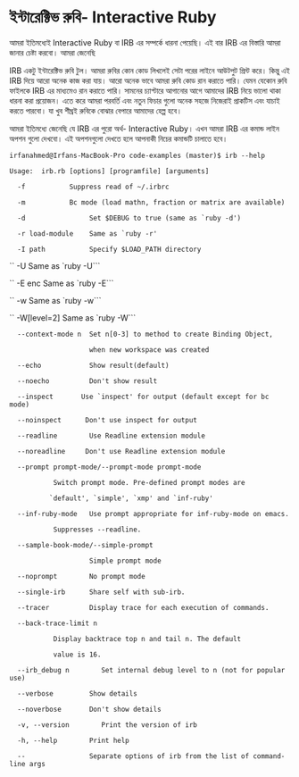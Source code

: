 # ইন্টারেক্টিভ রুবি- Interactive Ruby

আমরা ইতিমধ্যেই Interactive Ruby বা IRB এর সম্পর্কে ধারনা পেয়েছি। এই বার IRB এর বিস্তারি আমরা জানার চেষ্টা করবো। আমরা জেনেছি 

IRB একটু ইন্টারেক্টিভ রুবি টুল। আমরা রুবির কোন কোড লিখলেই সেটা পরের লাইনে আউটপুট প্রিন্ট করে। কিন্তু এই IRB দিয়ে আরো অনেক কাজ করা যায়। আরো অনেক ভাবে আমরা রুবি কোড রান করাতে পারি। যেমন যেকোন রুবি ফাইলকে IRB এর মাধ্যমেও রান করাতে পারি। সামনের চ্যাপ্টারে আগানোর আগে আমাদের IRB নিয়ে ভালো থাকা ধারনা করা প্রয়োজন। এতে করে আমরা পরবর্তি এবং নতুন ফিচার গুলো অনেক সহজে নিজেরাই প্রাকটিস এবং যাচাই করতে পারবো। যা খুব শীঘ্রই রুবিকে বোঝার বেপারে আমাদের হেল্প হবে। 



আমরা ইতিমধ্যে জেনেছি যে IRB এর পুরো অর্থ- Interactive Ruby।  এখন আমরা  IRB এর কমান্ড লাইন অপশন গুলো দেখবো। এই অপশনগুলো দেখতে হলে আপনাকী নিচের কমান্ডটি চালাতে হবে। 

`irfanahmed@Irfans-MacBook-Pro code-examples (master)$ irb --help`

`Usage:  irb.rb [options] [programfile] [arguments]`

`  -f		    Suppress read of ~/.irbrc`

`  -m		    Bc mode (load mathn, fraction or matrix are available)`

``  -d                Set $DEBUG to true (same as `ruby -d')``

``  -r load-module    Same as `ruby -r'``

`  -I path           Specify $LOAD_PATH directory`

``  -U                Same as `ruby -U```

``  -E enc            Same as `ruby -E```

``  -w                Same as `ruby -w```

``  -W[level=2]       Same as `ruby -W```

`  --context-mode n  Set n[0-3] to method to create Binding Object,`

`                    when new workspace was created`

`  --echo            Show result(default)`

`  --noecho          Don't show result`

``  --inspect	    Use `inspect' for output (default except for bc mode)``

`  --noinspect	    Don't use inspect for output`

`  --readline        Use Readline extension module`

`  --noreadline	    Don't use Readline extension module`

`  --prompt prompt-mode/--prompt-mode prompt-mode`

`		    Switch prompt mode. Pre-defined prompt modes are`

``		    `default', `simple', `xmp' and `inf-ruby'``

`  --inf-ruby-mode   Use prompt appropriate for inf-ruby-mode on emacs.`

`		    Suppresses --readline.`

`  --sample-book-mode/--simple-prompt`

`                    Simple prompt mode`

`  --noprompt        No prompt mode`

`  --single-irb      Share self with sub-irb.`

`  --tracer          Display trace for each execution of commands.`

`  --back-trace-limit n`

`		    Display backtrace top n and tail n. The default`

`		    value is 16.`

`  --irb_debug n	    Set internal debug level to n (not for popular use)`

`  --verbose         Show details`

`  --noverbose       Don't show details`

`  -v, --version	    Print the version of irb`

`  -h, --help        Print help`

`  --                Separate options of irb from the list of command-line args`

